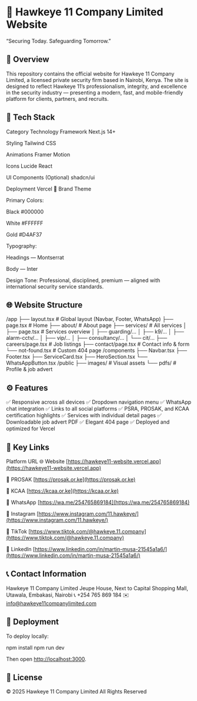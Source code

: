# 🦅 Hawkeye 11 Company Limited Website

“Securing Today. Safeguarding Tomorrow.”

## 📖 Overview

This repository contains the official website for Hawkeye 11 Company Limited, a licensed private security firm based in Nairobi, Kenya.
The site is designed to reflect Hawkeye 11’s professionalism, integrity, and excellence in the security industry — presenting a modern, fast, and mobile-friendly platform for clients, partners, and recruits.

## 🧱 Tech Stack

Category Technology
Framework Next.js 14+

Styling Tailwind CSS

Animations Framer Motion

Icons Lucide React

UI Components (Optional) shadcn/ui

Deployment Vercel
🎨 Brand Theme

Primary Colors:

Black #000000

White #FFFFFF

Gold #D4AF37

Typography:

Headings — Montserrat

Body — Inter

Design Tone:
Professional, disciplined, premium — aligned with international security service standards.

## 🌐 Website Structure

/app
 ├── layout.tsx          # Global layout (Navbar, Footer, WhatsApp)
 ├── page.tsx            # Home
 ├── about/              # About page
 ├── services/           # All services
 │     ├── page.tsx      # Services overview
 │     ├── guarding/...
 │     ├── k9/...
 │     ├── alarm-cctv/...
 │     ├── vip/...
 │     ├── consultancy/...
 │     └── cit/...
 ├── careers/page.tsx    # Job listings
 ├── contact/page.tsx    # Contact info & form
 └── not-found.tsx       # Custom 404 page
/components
 ├── Navbar.tsx
 ├── Footer.tsx
 ├── ServiceCard.tsx
 ├── HeroSection.tsx
 └── WhatsAppButton.tsx
/public
 ├── images/             # Visual assets
 └── pdfs/               # Profile & job advert

## ⚙️ Features

✅ Responsive across all devices
✅ Dropdown navigation menu
✅ WhatsApp chat integration
✅ Links to all social platforms
✅ PSRA, PROSAK, and KCAA certification highlights
✅ Services with individual detail pages
✅ Downloadable job advert PDF
✅ Elegant 404 page
✅ Deployed and optimized for Vercel

## 🔗 Key Links

Platform URL
🌐 Website [https://hawkeye11-website.vercel.app](https://hawkeye11-website.vercel.app)

🎯 PROSAK [https://prosak.or.ke](https://prosak.or.ke)

🛫 KCAA [https://kcaa.or.ke](https://kcaa.or.ke)

💬 WhatsApp [https://wa.me/254765869184](https://wa.me/254765869184)

📱 Instagram [https://www.instagram.com/11.hawkeye/](https://www.instagram.com/11.hawkeye/)

🎵 TikTok [https://www.tiktok.com/@hawkeye.11.company](https://www.tiktok.com/@hawkeye.11.company)

💼 LinkedIn [https://www.linkedin.com/in/martin-musa-21545a1a6/](https://www.linkedin.com/in/martin-musa-21545a1a6/)

## 📞 Contact Information

Hawkeye 11 Company Limited
Jeupe House, Next to Capital Shopping Mall, Utawala, Embakasi, Nairobi
📞 +254 765 869 184
✉️ [info@hawkeye11companylimited.com](mailto:info@hawkeye11companylimited.com)

## 🚀 Deployment

To deploy locally:

npm install
npm run dev

Then open [http://localhost:3000](http://localhost:3000).

## 🧾 License

© 2025 Hawkeye 11 Company Limited
All Rights Reserved
